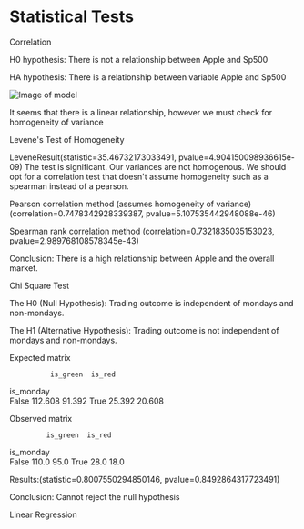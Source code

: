 # Statistical Tests

Correlation

H0 hypothesis: There is not a relationship between Apple and Sp500

HA hypothesis: There is a relationship between variable Apple and Sp500


![Image of model](https://github.com/MihaiGroza/statistical_tests/blob/master/corellation.png)

It seems that there is a linear relationship, however we must check for homogeneity of variance

Levene's Test of Homogeneity 

LeveneResult(statistic=35.46732173033491, pvalue=4.904150098936615e-09)
The test is significant. Our variances are not homogenous.
We should opt for a correlation test that doesn't assume homogeneity such as a spearman instead of a pearson.


Pearson correlation method (assumes homogeneity of variance)
(correlation=0.7478342928339387, pvalue=5.107535442948088e-46)

Spearman rank correlation method
(correlation=0.7321835035153023, pvalue=2.989768108578345e-43)

Conclusion: There is a high relationship between Apple and the overall market. 

Chi Square Test

The H0 (Null Hypothesis): Trading outcome is independent of mondays and non-mondays.

The H1 (Alternative Hypothesis): Trading outcome is not independent of mondays and non-mondays.

Expected matrix

              is_green  is_red
is_monday                  
False         112.608  91.392
True          25.392   20.608 

Observed matrix

             is_green  is_red
is_monday                  
False         110.0    95.0
True           28.0    18.0

Results:(statistic=0.8007550294850146, pvalue=0.8492864317723491)

Conclusion: Cannot reject the null hypothesis


Linear Regression


